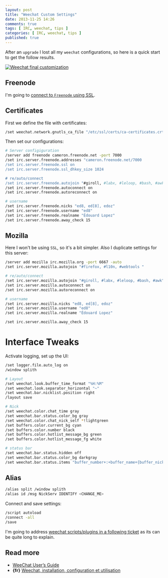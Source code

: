 ```yaml
---
layout: post
title: "Weechat Custom Settings"
date: 2013-11-25 14:26
comments: true
tags: [ IRC, weechat, tips ]
categories: [ IRC, weechat, tips ]
published: true
---
```


After an `upgrade` I lost all my `weechat` configurations, so here is a quick start to get the follow results.

[![Weechat final customization](/images/screenshots/weechat-final-customization.png)](/images/screenshots/weechat-final-customization.png)

<!--more-->

## Freenode
I'm going to [connect to `Freenode` using SSL](http://www.weechat.org/files/doc/weechat_faq.en.html#irc_ssl_freenode).
<!--more-->

## Certificates
First we define the file with certificates:
```bash
/set weechat.network.gnutls_ca_file "/etc/ssl/certs/ca-certificates.crt"
```
Then set our configurations:
```bash
# Server configiguration
/server add freenode cameron.freenode.net -port 7000
/set irc.server.freenode.addresses "cameron.freenode.net/7000
/set irc.server.freenode.ssl on
/set irc.server.freenode.ssl_dhkey_size 1024

# re/auto/connect
/set irc.server.freenode.autojoin "#giroll, #labx, #leloop, #bash, #awk"
/set irc.server.freenode.autoconnect on
/set irc.server.freenode.autoreconnect on

# username
/set irc.server.freenode.nicks "ed8, ed[8], edoz"
/set irc.server.freenode.username "ed8"
/set irc.server.freenode.realname "Édouard Lopez"
/set irc.server.freenode.away_check 15
```

## Mozilla
Here I won't be using `SSL`, so it's a bit simpler. Also I duplicate settings for this server:
```bash
/server add mozilla irc.mozilla.org -port 6667 -auto
/set irc.server.mozilla.autojoin "#firefox, #l10n, #webtools "

# re/auto/connect
/set irc.server.mozilla.autojoin "#giroll, #labx, #leloop, #bash, #awk"
/set irc.server.mozilla.autoconnect on
/set irc.server.mozilla.autoreconnect on

# username
/set irc.server.mozilla.nicks "ed8, ed[8], edoz"
/set irc.server.mozilla.username "ed8"
/set irc.server.mozilla.realname "Édouard Lopez"

/set irc.server.mozilla.away_check 15
```

# Interface Tweaks

Activate logging, set up the UI:
```bash
/set logger.file.auto_log on
/window splith

# Layout
/set weechat.look.buffer_time_format "%H:%M"
/set weechat.look.separator_horizontal "~"
/set weechat.bar.nicklist.position right
/layout save

# Nick
/set weechat.color.chat_time gray
/set weechat.bar.status.color_bg gray
/set weechat.color.chat_nick_self *!lightgreen
/set buffers.color.current_bg cyan
/set buffers.color.number black
/set buffers.color.hotlist_message_bg green
/set buffers.color.hotlist_message_fg white

# status bar
/set weechat.bar.status.hidden off
/set weechat.bar.status.color_bg darkgray
/set weechat.bar.status.items "buffer_number+:+buffer_name+{buffer_nicklist_count}+buffer_filter,completion,scroll"
```

## Alias
```bash
/alias split /window splith
/alias id /msg NickServ IDENTIFY <CHANGE_ME>
```

Connect and save settings:
```bash
/script autoload
/connect -all
/save
```

I'm going to address [weechat scripts/plugins in a following ticket](/useful-plugins-for-weechat-users) as its can be quite long to explain.

## Read more

* [WeeChat User’s Guide](http://weechat.org/files/doc/devel/weechat_user.en.html)
* **{fr}** [Weechat, installation, configuration et utilisation](http://doc.fedora-fr.org/wiki/Weechat,_installation,_configuration_et_utilisation)
